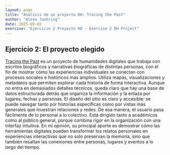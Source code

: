 ```yaml
---
layout: page
title: "Analisis de un proyecto DH: Tracing the Past"
author: "Alexa Juehring"
date: 2025-09-02
exercise: "Ejercicio 2 Proyecto HD - Exercise 2 DH Project"
---
```

## Ejercicio 2: El proyecto elegido 

[Tracing the Past](https://tracingthepast.org/en/tracing-the-past/) es un proyecto de humanidades digitales que trabaja con escritos biográficos y narrativas biográficas de distintas personas, con el fin de mostrar cómo las experiencias individuales se conectan con procesos sociales e históricos más amplios. Utiliza mapas, visualizaciones y metadatos que permiten explorar cada historia de forma interactiva. Aunque no entra en demasiados detalles técnicos, queda claro que hay una base de datos estructurada detrás que organiza la información y la enlaza por lugares, fechas y personas. El diseño del sitio es claro y accesible: se puede navegar tanto por historias específicas como por vistas más generales que muestran relaciones y redes. De esa manera, el usuario pasa fácilmente de lo personal a lo colectivo. Está dirigido tanto a académicos como al público general, porque combina rigor en la organización con una interfaz intuitiva. En mi opinión, su principal aporte es demostrar cómo las herramientas digitales pueden transformar los relatos personales en experiencias interactivas que no solo preservan la memoria, sino que también resaltan las conexiones entre personas, lugares y eventos a lo largo del tiempo.
